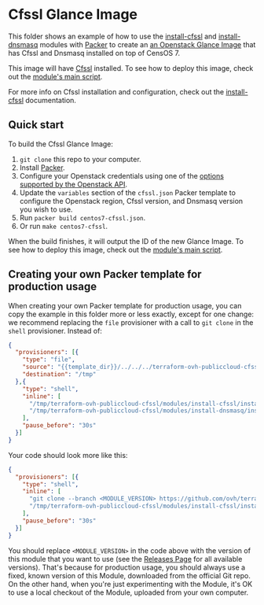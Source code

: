 # Cfssl Glance Image

This folder shows an example of how to use the [install-cfssl](../../modules/install-cfssl) and [install-dnsmasq](../..//modules/install-dnsmasq) modules with [Packer](https://www.packer.io/) to create an [an Openstack Glance Image](https://docs.openstack.org/glance/latest/) that has Cfssl and Dnsmasq installed on top of CensOS 7.

This image will have [Cfssl](https://www.cfssl.io/) installed. To see how to deploy this image, check out the [module's main script](../../README.md). 

For more info on Cfssl installation and configuration, check out the [install-cfssl](../../modules/install-cfssl) documentation.

## Quick start

To build the Cfssl Glance Image:

1. `git clone` this repo to your computer.
1. Install [Packer](https://www.packer.io/).
1. Configure your Openstack credentials using one of the [options supported by the Openstack API](https://developer.openstack.org/api-guide/quick-start/api-quick-start.html). 
1. Update the `variables` section of the `cfssl.json` Packer template to configure the Openstack region, Cfssl version, and Dnsmasq version you wish to use.
1. Run `packer build centos7-cfssl.json`.
1. Or run `make centos7-cfssl`.

When the build finishes, it will output the ID of the new Glance Image. To see how to deploy this image, check out the [module's main script](../../README.md).


## Creating your own Packer template for production usage

When creating your own Packer template for production usage, you can copy the example in this folder more or less exactly, except for one change: we recommend replacing the `file` provisioner with a call to `git clone` in the `shell` provisioner. Instead of:

```json
{
  "provisioners": [{
    "type": "file",
    "source": "{{template_dir}}/../../../terraform-ovh-publiccloud-cfssl",
    "destination": "/tmp"
  },{
    "type": "shell",
    "inline": [
      "/tmp/terraform-ovh-publiccloud-cfssl/modules/install-cfssl/install-cfssl --version {{user `cfssl_version`}}",
      "/tmp/terraform-ovh-publiccloud-cfssl/modules/install-dnsmasq/install-dnsmasq"
    ],
    "pause_before": "30s"
  }]
}
```

Your code should look more like this:

```json
{
  "provisioners": [{
    "type": "shell",
    "inline": [
      "git clone --branch <MODULE_VERSION> https://github.com/ovh/terraform-ovh-publiccloud-cfssl.git /tmp/terraform-ovh-publiccloud-cfssl",
      "/tmp/terraform-ovh-publiccloud-cfssl/modules/install-cfssl/install-cfssl --version {{user `cfssl_version`}}"
    ],
    "pause_before": "30s"
  }]
}
```

You should replace `<MODULE_VERSION>` in the code above with the version of this module that you want to use (see the [Releases Page](../../releases) for all available versions). That's because for production usage, you should always use a fixed, known version of this Module, downloaded from the official Git repo. On the other hand, when you're just experimenting with the Module, it's OK to use a local checkout of the Module, uploaded from your own computer.
